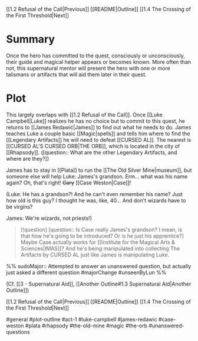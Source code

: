 [[1.2 Refusal of the Call|Previous]]
[[README|Outline]]
[[1.4 The Crossing of the First Threshold|Next]]

# Summary
Once the hero has committed to the quest, consciously or unconsciously, their guide and magical helper appears or becomes known. More often than not, this supernatural mentor will present the hero with one or more talismans or artifacts that will aid them later in their quest.

# Plot
This largely overlaps with [[1.2 Refusal of the Call]]. Once [[Luke Campbell|Luke]] realizes he has no choice but to commit to this quest, he returns to [[James Redawić|James]] to find out what he needs to do. James teaches Luke a couple basic [[Magic|spells]] and tells him where to find the [[Legendary Artifacts]] he will need to defeat [[CURSED AL]]. The nearest is [[CURSED AL'S CURSED ORB|THE ORB]], which is located in the city of [[Rhapsody]]. ([question:: What are the other Legendary Artifacts, and where are they?])

James has to stay in [[Plata]] to run the [[The Old Silver Mine|museum]], but someone else will help Luke: James's grandson. Erm... what was his name again? Oh, that's right! ~~Gary~~ [[Case Weston|Case]]!

(Luke: He has a grandson?! And he can't even remember his name? Just how old is this guy? I thought he was, like, 40... And don't wizards have to be virgins?

James: We're wizards, not priests!)

>[!question] [question:: Is Case really James's grandson? I mean, is that how he's going to be introduced? Or is he just his apprentice?]
>Maybe Case actually works for [[Institute for the Magical Arts & Sciences|IMAS]]? And he's being manipulated into collecting The Artifacts by CURSED AL just like James is manipulating Luke.

%%
sudoMajor:: Attempted to answer an unanswered question, but actually just asked a different question
#majorChange #unseenByLun 
%%


(Cf. [[3 - Supernatural Aid]], [[Another Outline#1.3 Supernatural Aid|Another Outline]])

[[1.2 Refusal of the Call|Previous]]
[[README|Outline]]
[[1.4 The Crossing of the First Threshold|Next]]

#general #plot-outline #act-1 #luke-campbell #james-redawic #case-weston #plata #rhapsody #the-old-mine #magic #the-orb #unanswered-questions 